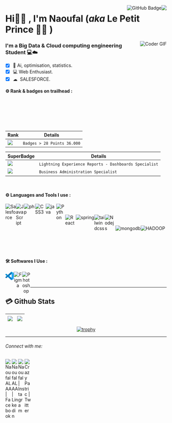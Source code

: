 [<img align="right" src="https://visitor-badge.glitch.me/badge?page_id=naoufalalaa.naoufalalaa" />][myprofile]
[<img align="right" src="https://img.shields.io/github/followers/naoufalalaa?label=Followers&style=social" alt="GitHub Badge" />][githubfollowers]

# Hi👋🏽 , I'm Naoufal (*aka* Le Petit Prince 🤴🏽 ) 

[<img align="right" src="https://user-images.githubusercontent.com/61352259/157984130-ab483bd2-8dc8-4dbf-95fb-e49e35e09290.gif" alt="Coder GIF" height="280">][myprofile]

### I'm a Big Data & Cloud computing engineering Student 💻☁️


- [x] 🧠 Ai, optimisation, statistics.
- [x] 💻 Web Enthusiast.
- [x] ☁︎&nbsp; SALESFORCE.

#### ⚙ Rank & badges on trailhead :
Rank | Details
------------ | -------------
<img src="https://user-images.githubusercontent.com/61352259/158017244-9368aae0-3d11-4989-bb93-6b5b83165489.png" width="150px" /> | `Badges > 28 Points 36.000`

SuperBadge | Details
------------ | -------------
<img src="https://user-images.githubusercontent.com/61352259/158017294-d8a68ba2-dd7b-442c-811d-796bdc2a96ff.png" width="100px" /> | `Lightning Experience Reports - Dashboards Specialist`
<img src="https://user-images.githubusercontent.com/61352259/158017299-555ce434-f69b-45d7-8f96-28016674a278.png" width="100px" /> | `Business Administration Specialist`


<br/>

#### ⚙ Languages and Tools I use :

[<img align="left" alt="Salesforce" width="33px" src="https://user-images.githubusercontent.com/61352259/157987825-cef396f0-87cb-4815-af50-487b8c467022.png" />][myprofile]
[<img align="left" alt="JavaScript" width="25px" src="https://user-images.githubusercontent.com/61352259/158017747-ff44b02b-715d-4ce4-8e3b-23537e520215.png" />][myprofile]
[<img align="left" alt="php" width="35px" src="https://user-images.githubusercontent.com/61352259/158017699-07bc394d-176b-49cc-b954-25c46e8b3a83.png" />][myprofile]
[<img align="left" alt="CSS3" width="33px" src="https://mridul2820.github.io/github-assets/assets/tech/css.svg" />][myprofile]
[<img align="left" alt="java" width="33px" src="https://user-images.githubusercontent.com/61352259/157988288-613ccf29-9775-4a7c-ba38-b94af2c8b31d.png" />][myprofile]
[<img align="left" alt="Python" width="28px" src="https://user-images.githubusercontent.com/61352259/157987929-dd7beead-a60d-4ebf-bbcf-9a16e4dcf3c8.png" />][myprofile]
<br/>
<br/>
[<img align="left" alt="React" width="33px" src="https://mridul2820.github.io/github-assets/assets/tech/react.svg" />][myprofile]
[<img align="left" alt="spring" height="35px" src="https://user-images.githubusercontent.com/61352259/157988553-cf56a60b-68e0-4ab5-8874-816198ba51b6.png" />][myprofile]
[<img align="left" alt="tailwindcss" width="33px" src="https://mridul2820.github.io/github-assets/assets/tech/tailwindcss.svg" />][myprofile]
[<img align="left" alt="Nodejs" width="33px" src="https://user-images.githubusercontent.com/61352259/157988173-0bc344b3-bfa4-4dbc-b068-103c5d12f816.png" />][myprofile]
<br/>
<br/>
[<img align="left" alt="mongodb" height="30px" src="https://user-images.githubusercontent.com/61352259/157988039-9730c8ca-9c94-42db-842a-732cd0d9f06e.png" />][myprofile]
[<img align="left" alt="HADOOP" height="35px" src="https://user-images.githubusercontent.com/61352259/158017852-cecab3cc-4d45-44e9-9574-3a5742ec1565.png" />][myprofile]

<br/>
<br/>
<br/>
<br/>

#### 🛠 Softwares I Use : 

<div align="center">


<a href="https://code.visualstudio.com/"><img align="left" alt="Visual Studio Code" width="26px" src="https://raw.githubusercontent.com/github/explore/80688e429a7d4ef2fca1e82350fe8e3517d3494d/topics/visual-studio-code/visual-studio-code.png" /> </a>
<a href="https://code.visualstudio.com/"><img align="left" alt="Figma" width="26px" src="https://user-images.githubusercontent.com/61352259/157987628-1d0fb5e5-eac9-47d6-8e65-1c7615c37c13.png" /> </a>
<a href="https://www.adobe.com/in/products/photoshop-lightroom.html" target="_blank"> <img align="left" alt="Photoshop" width="26px" src="https://upload.wikimedia.org/wikipedia/commons/thumb/4/40/Adobe_Premiere_Pro_CC_icon.svg/1200px-Adobe_Premiere_Pro_CC_icon.svg.png"/> </a>

</div>
<br/>
<br />

---

## 💳 Github Stats

<div align="center">

| <img align="center" src="https://github-readme-stats.vercel.app/api?username=naoufalalaa&show_icons=true&include_all_commits=true&theme=buefy&hide_border=true" /> | <img align="center" src="https://github-readme-stats.vercel.app/api/top-langs/?username=naoufalalaa&layout=compact&theme=buefy&hide_border=true" /> |
| ------------- | ------------- |

  
[![trophy](https://github-profile-trophy.vercel.app/?username=naoufalalaa&row=1&column=7&no-frame=true&margin-w=15)](https://github.com/naoufalalaa)
  
</div>


---
###### Connect with me:

[<img align="left" alt="Naoufal ALAA | Facebook" width="20px" src="https://user-images.githubusercontent.com/61352259/157986377-afbb77aa-acc9-4aa8-8d22-8e1faa8ddb33.png" />][facebook]
[<img align="left" alt="Naoufal ALAA | Linkedin" width="20px" src="https://user-images.githubusercontent.com/61352259/157986877-c0615970-f294-45e1-9b93-50071a6fc3cd.png" />][facebook]
[<img align="left" alt="Naoufal | Instagram" width="20px" src="https://user-images.githubusercontent.com/61352259/157987045-7eb4ef0a-6b7e-4736-b299-18fb2830aa67.png" />][instagram]
[<img align="left" alt="Crazy Patric | Twitter" width="20px" src="https://user-images.githubusercontent.com/61352259/157987113-c0e0a1f5-e135-4228-ac04-69d9af0882a6.png" />][twitter]


[myprofile]: https://github.com/naoufalalaa
[linkedin]: https://linkedin.com/in/naoufal-alaa
[githubfollowers]: https://github.com/naoufalalaa?tab=followers
[facebook]: https://www.facebook.com/naoufala2
[instagram]: https://www.instagram.com/naoufal_alaa
[twitter]: https://twitter.com/Crazyptrick

[react]: https://reactjs.org/
[nextjs]: https://nextjs.org/
[flutter]: https://flutter.dev/

